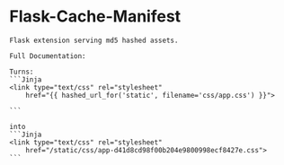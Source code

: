 # Flask-Cache-Manifest
    Flask extension serving md5 hashed assets.

    Full Documentation:

    Turns:
    ```Jinja
    <link type="text/css" rel="stylesheet"
        href="{{ hashed_url_for('static', filename='css/app.css') }}">

    ```

    into
    ```Jinja
    <link type="text/css" rel="stylesheet"
        href="/static/css/app-d41d8cd98f00b204e9800998ecf8427e.css">
    ```
